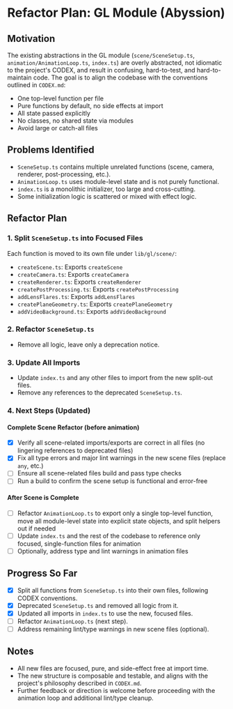 # Refactor Plan: GL Module (Abyssion)

## Motivation
The existing abstractions in the GL module (`scene/SceneSetup.ts`, `animation/AnimationLoop.ts`, `index.ts`) are overly abstracted, not idiomatic to the project's CODEX, and result in confusing, hard-to-test, and hard-to-maintain code. The goal is to align the codebase with the conventions outlined in `CODEX.md`:

- One top-level function per file
- Pure functions by default, no side effects at import
- All state passed explicitly
- No classes, no shared state via modules
- Avoid large or catch-all files

## Problems Identified

- `SceneSetup.ts` contains multiple unrelated functions (scene, camera, renderer, post-processing, etc.).
- `AnimationLoop.ts` uses module-level state and is not purely functional.
- `index.ts` is a monolithic initializer, too large and cross-cutting.
- Some initialization logic is scattered or mixed with effect logic.

## Refactor Plan

### 1. Split `SceneSetup.ts` into Focused Files

Each function is moved to its own file under `lib/gl/scene/`:

- `createScene.ts`: Exports `createScene`
- `createCamera.ts`: Exports `createCamera`
- `createRenderer.ts`: Exports `createRenderer`
- `createPostProcessing.ts`: Exports `createPostProcessing`
- `addLensFlares.ts`: Exports `addLensFlares`
- `createPlaneGeometry.ts`: Exports `createPlaneGeometry`
- `addVideoBackground.ts`: Exports `addVideoBackground`

### 2. Refactor `SceneSetup.ts`

- Remove all logic, leave only a deprecation notice.

### 3. Update All Imports

- Update `index.ts` and any other files to import from the new split-out files.
- Remove any references to the deprecated `SceneSetup.ts`.

### 4. Next Steps (Updated)

#### Complete Scene Refactor (before animation)

- [x] Verify all scene-related imports/exports are correct in all files (no lingering references to deprecated files)
- [x] Fix all type errors and major lint warnings in the new scene files (replace `any`, etc.)
- [ ] Ensure all scene-related files build and pass type checks
- [ ] Run a build to confirm the scene setup is functional and error-free

#### After Scene is Complete

- [ ] Refactor `AnimationLoop.ts` to export only a single top-level function, move all module-level state into explicit state objects, and split helpers out if needed
- [ ] Update `index.ts` and the rest of the codebase to reference only focused, single-function files for animation
- [ ] Optionally, address type and lint warnings in animation files

## Progress So Far

- [x] Split all functions from `SceneSetup.ts` into their own files, following CODEX conventions.
- [x] Deprecated `SceneSetup.ts` and removed all logic from it.
- [x] Updated all imports in `index.ts` to use the new, focused files.
- [ ] Refactor `AnimationLoop.ts` (next step).
- [ ] Address remaining lint/type warnings in new scene files (optional).

## Notes

- All new files are focused, pure, and side-effect free at import time.
- The new structure is composable and testable, and aligns with the project's philosophy described in `CODEX.md`.
- Further feedback or direction is welcome before proceeding with the animation loop and additional lint/type cleanup.
